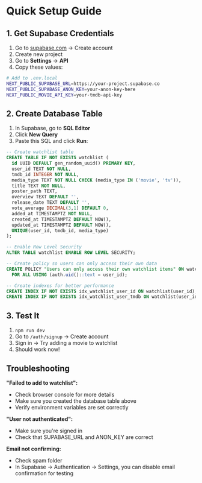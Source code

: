 # Quick Setup Guide

## 1. Get Supabase Credentials

1. Go to [supabase.com](https://supabase.com) → Create account
2. Create new project
3. Go to **Settings** → **API**
4. Copy these values:

```bash
# Add to .env.local
NEXT_PUBLIC_SUPABASE_URL=https://your-project.supabase.co
NEXT_PUBLIC_SUPABASE_ANON_KEY=your-anon-key-here
NEXT_PUBLIC_MOVIE_API_KEY=your-tmdb-api-key
```

## 2. Create Database Table

1. In Supabase, go to **SQL Editor**
2. Click **New Query**
3. Paste this SQL and click **Run**:

```sql
-- Create watchlist table
CREATE TABLE IF NOT EXISTS watchlist (
  id UUID DEFAULT gen_random_uuid() PRIMARY KEY,
  user_id TEXT NOT NULL,
  tmdb_id INTEGER NOT NULL,
  media_type TEXT NOT NULL CHECK (media_type IN ('movie', 'tv')),
  title TEXT NOT NULL,
  poster_path TEXT,
  overview TEXT DEFAULT '',
  release_date TEXT DEFAULT '',
  vote_average DECIMAL(3,1) DEFAULT 0,
  added_at TIMESTAMPTZ NOT NULL,
  created_at TIMESTAMPTZ DEFAULT NOW(),
  updated_at TIMESTAMPTZ DEFAULT NOW(),
  UNIQUE(user_id, tmdb_id, media_type)
);

-- Enable Row Level Security
ALTER TABLE watchlist ENABLE ROW LEVEL SECURITY;

-- Create policy so users can only access their own data
CREATE POLICY "Users can only access their own watchlist items" ON watchlist
  FOR ALL USING (auth.uid()::text = user_id);

-- Create indexes for better performance
CREATE INDEX IF NOT EXISTS idx_watchlist_user_id ON watchlist(user_id);
CREATE INDEX IF NOT EXISTS idx_watchlist_user_tmdb ON watchlist(user_id, tmdb_id, media_type);
```

## 3. Test It

1. `npm run dev`
2. Go to `/auth/signup` → Create account
3. Sign in → Try adding a movie to watchlist
4. Should work now!

## Troubleshooting

**"Failed to add to watchlist":**

- Check browser console for more details
- Make sure you created the database table above
- Verify environment variables are set correctly

**"User not authenticated":**

- Make sure you're signed in
- Check that SUPABASE_URL and ANON_KEY are correct

**Email not confirming:**

- Check spam folder
- In Supabase → Authentication → Settings, you can disable email confirmation for testing

